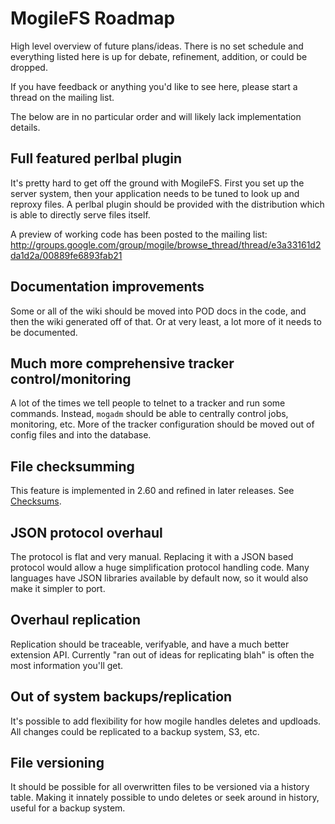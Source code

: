 

# MogileFS Roadmap #

High level overview of future plans/ideas. There is no set schedule and
everything listed here is up for debate, refinement, addition, or could be
dropped.

If you have feedback or anything you'd like to see here, please start a thread on the mailing list.

The below are in no particular order and will likely lack implementation
details.

## Full featured perlbal plugin ##

It's pretty hard to get off the ground with MogileFS. First you set up the
server system, then your application needs to be tuned to look up and reproxy
files. A perlbal plugin should be provided with the distribution which is able
to directly serve files itself.

A preview of working code has been posted to the mailing list:
http://groups.google.com/group/mogile/browse_thread/thread/e3a33161d2da1d2a/00889fe6893fab21

## Documentation improvements ##

Some or all of the wiki should be moved into POD docs in the code, and then
the wiki generated off of that. Or at very least, a lot more of it needs to be
documented.

## Much more comprehensive tracker control/monitoring ##

A lot of the times we tell people to telnet to a tracker and run some
commands. Instead, `mogadm` should be able to centrally control jobs,
monitoring, etc. More of the tracker configuration should be moved out of
config files and into the database.

## File checksumming ##

This feature is implemented in 2.60 and refined in later releases.
See [Checksums](Checksums.md).

## JSON protocol overhaul ##

The protocol is flat and very manual. Replacing it with a JSON based protocol
would
allow a huge simplification protocol handling code. Many languages have JSON
libraries available by default now, so it would also make it simpler to port.

## Overhaul replication ##

Replication should be traceable, verifyable, and have a much better extension
API. Currently "ran out of ideas for replicating blah" is often the most
information you'll get.

## Out of system backups/replication ##

It's possible to add flexibility for how mogile handles deletes and updloads.
All changes could be replicated to a backup system, S3, etc.

## File versioning ##

It should be possible for all overwritten files to be versioned via a history
table. Making it innately possible to undo deletes or seek around in history,
useful for a backup system.

